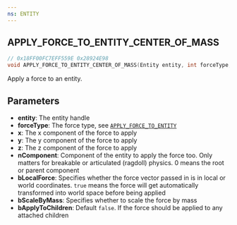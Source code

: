 ```yaml
---
ns: ENTITY
---
```

## APPLY_FORCE_TO_ENTITY_CENTER_OF_MASS

```c
// 0x18FF00FC7EFF559E 0x28924E98
void APPLY_FORCE_TO_ENTITY_CENTER_OF_MASS(Entity entity, int forceType, float x, float y, float z, cs_type(BOOL) int nComponent, BOOL bLocalForce, BOOL bScaleByMass, BOOL bApplyToChildren);
```

Apply a force to an entity.

## Parameters
* **entity**: The entity handle
* **forceType**: The force type, see [`APPLY_FORCE_TO_ENTITY`](#_0xC5F68BE9613E2D18)
* **x**: The x component of the force to apply
* **y**: The y component of the force to apply
* **z**: The z component of the force to apply
* **nComponent**: Component of the entity to apply the force too. Only matters for breakable or articulated (ragdoll) physics. 0 means the root or parent component
* **bLocalForce**: Specifies whether the force vector passed in is in local or world coordinates. `true` means the force will get automatically transformed into world space before being applied
* **bScaleByMass**: Specifies whether to scale the force by mass
* **bApplyToChildren**: Default `false`. If the force should be applied to any attached children
